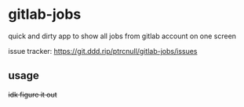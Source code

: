 # gitlab-jobs

quick and dirty app to show all jobs from gitlab account on one screen

issue tracker: https://git.ddd.rip/ptrcnull/gitlab-jobs/issues

## usage

~~idk figure it out~~

